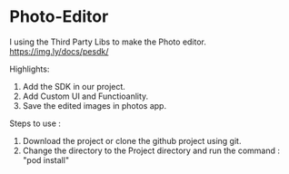 # Photo-Editor

I using the Third Party Libs to make the Photo editor. 
https://img.ly/docs/pesdk/

Highlights:
1. Add the SDK in our project.
2. Add Custom UI and Functioanlity.
3. Save the edited images in photos app.

Steps to use :

1. Download the project or clone the github project using git.
2. Change the directory to the Project directory and run the command :
"pod install"


